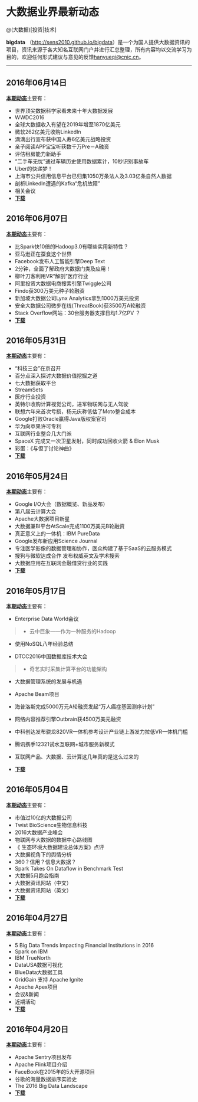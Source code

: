 
# 大数据业界最新动态

@(大数据)[投资|技术]

**bigdata** （<a href="http://sens2010.github.io/bigdata/">http://sens2010.github.io/bigdata</a>）是一个为国人提供大数据资讯的项目，资讯来源于各大知名互联网门户并进行汇总整理，所有内容均以交流学习为目的，欢迎任何形式建议与意见的反馈<a href="hanyueqi@cnic.cn">hanyueqi@cnic.cn</a>。

----------

## 2016年06月14日
<a href="https://github.com/sens2010/bigdata/blob/master/%E4%B8%9A%E7%95%8C%E5%8A%A8%E6%80%8120160614.pdf">**本期动态**</a>主要有：
- 世界顶尖数据科学家看未来十年大数据发展
- WWDC2016
- 全球大数据收入有望在2019年增至1870亿美元
- 微软262亿美元收购LinkedIn
- 滴滴出行宣布获中国人寿6亿美元战略投资
- 亲子阅读APP宝宝听获数千万Pre－A融资
- 评估租房能力新助手
- “二手车无忧”通过车辆历史使用数据累计，10秒识别事故车
- Uber的快递梦！
- 上海市公共信用信息平台已归集1050万条法人及3.03亿条自然人数据
- 剖析Linkedln遭遇的Kafka“危机故障”
- 相关会议
- <a href="https://github.com/sens2010/bigdata/blob/master/%E4%B8%9A%E7%95%8C%E5%8A%A8%E6%80%8120160614.pdf">**下载**</a>

## 2016年06月07日
<a href="https://github.com/sens2010/bigdata/blob/master/%E4%B8%9A%E7%95%8C%E5%8A%A8%E6%80%8120160607.pdf">**本期动态**</a>主要有：
- 比Spark快10倍的Hadoop3.0有哪些实用新特性？
- 亚马逊正在蚕食这个世界
- Facebook发布人工智能引擎Deep Text
- 2分钟，全面了解政府大数据门类及应用！
- 柳叶刀客利用VR“解剖”医疗行业
- 阿里投资大数据电商搜索引擎Twiggle公司
- Findo获300万美元种子轮融资
- 新加坡大数据公司Lynx Analytics拿到1000万美元投资
- 安全大数据公司微步在线(ThreatBook)获3500万A轮融资
- Stack Overflow网站：30台服务器支撑日均1.7亿PV ？
- <a href="https://github.com/sens2010/bigdata/blob/master/%E4%B8%9A%E7%95%8C%E5%8A%A8%E6%80%8120160607.pdf">**下载**</a>

## 2016年05月31日
<a href="https://github.com/sens2010/bigdata/blob/master/%E4%B8%9A%E7%95%8C%E5%8A%A8%E6%80%8120160531.pdf">**本期动态**</a>主要有：
- “科技三会”在京召开
- 百分点深入探讨大数据价值挖掘之道
- 七大数据获取平台
- StreamSets
- 医疗行业投资
- 英特尔收购计算视觉公司，进军物联网与无人驾驶
- 联想六年来首次亏损，杨元庆称低估了Moto整合成本
- Google打败Oracle赢得Java版权案官司
- 华为向苹果许可专利
- 互联网行业整合几大门派
- SpaceX 完成又一次卫星发射，同时成功回收火箭 & Elon Musk
- 彩蛋：《与但丁讨论神曲》
- <a href="https://github.com/sens2010/bigdata/blob/master/%E4%B8%9A%E7%95%8C%E5%8A%A8%E6%80%8120160531.pdf">**下载**</a>

## 2016年05月24日
<a href="https://github.com/sens2010/bigdata/blob/master/%E4%B8%9A%E7%95%8C%E5%8A%A8%E6%80%8120160524.pdf">**本期动态**</a>主要有：
- Google I/O大会（数据概览、新品发布）
- 第八届云计算大会
- Apache大数据项目新星
- 大数据兼BI平台AtScale完成1100万美元B轮融资
- 真正意义上的一体机：IBM PureData
- Google发布新应用Science Journal
- 专注医学影像的数据管理和协作，医众构建了基于SaaS的云服务模式
- 搜狗与微软达成合作 发布权威英文及学术搜索
- 大数据应用在互联网金融借贷行业的实践
- <a href="https://github.com/sens2010/bigdata/blob/master/%E4%B8%9A%E7%95%8C%E5%8A%A8%E6%80%8120160524.pdf">**下载**</a>

## 2016年05月17日
<a href="https://github.com/sens2010/bigdata/blob/master/%E4%B8%9A%E7%95%8C%E5%8A%A8%E6%80%8120160517.pdf">**本期动态**</a>主要有：
- Enterprise Data World会议

> - 云中巨象——作为一种服务的Hadoop
- 使用NoSQL八年经验总结

- DTCC2016中国数据库技术大会

> - 奇艺实时采集计算平台的功能架构
- 大数据管理系统的发展与机遇

- Apache Beam项目
- 海普洛斯完成5000万元A轮融资发起“万人癌症基因测序计划”
- 网络内容推荐引擎Outbrain获4500万美元融资
- 中科创达发布骁龙820VR一体机参考设计产业链上游发力拉低VR一体机门槛
- 腾讯携手12321试水互联网+城市服务新模式
- 互联网产品、大数据、云计算这几年真的是这么过来的
- <a href="https://github.com/sens2010/bigdata/blob/master/%E4%B8%9A%E7%95%8C%E5%8A%A8%E6%80%8120160517.pdf">**下载**</a>

## 2016年05月04日
<a href="https://github.com/sens2010/bigdata/blob/master/%E4%B8%9A%E7%95%8C%E5%8A%A8%E6%80%8120160504.pdf">**本期动态**</a>主要有：
- 市值过10亿的大数据公司
- Twist BioScience生物信息科技
- 2016大数据产业峰会
- 物联网与大数据的数据中心路线图
- 《 生态环境大数据建设总体方案》点评
- 大数据视角下的舆情分析
- 360？信用？信息大数据？
- Spark Takes On Dataflow in Benchmark Test
- 大数据5月跑会指南
- 大数据资讯网站（中文）
- 大数据资讯网站（英文）
- <a href="https://github.com/sens2010/bigdata/blob/master/%E4%B8%9A%E7%95%8C%E5%8A%A8%E6%80%8120160504.pdf">**下载**</a>

## 2016年04月27日
<a href="https://github.com/sens2010/bigdata/blob/master/%E4%B8%9A%E7%95%8C%E5%8A%A8%E6%80%8120160427.pdf">**本期动态**</a>主要有：
- 5 Big Data Trends Impacting Financial Institutions in 2016
- Spark on IBM
- IBM TrueNorth
- DataUSA数据可视化
- BlueData大数据工具
- GridGain 支持 Apache Ignite
- Apache Apex项目
- 会议&新闻
- 近期活动
- <a href="https://github.com/sens2010/bigdata/blob/master/%E4%B8%9A%E7%95%8C%E5%8A%A8%E6%80%8120160427.pdf">**下载**</a>

## 2016年04月20日
<a href="https://github.com/sens2010/bigdata/blob/master/%E4%B8%9A%E7%95%8C%E5%8A%A8%E6%80%8120160420.pdf">**本期动态**</a>主要有：
- Apache Sentry项目发布
- Apache Flink项目介绍
- FaceBook在2015年的5大开源项目
- 谷歌的海量数据排序实验史
- The 2016 Big Data Landscape
- <a href="https://github.com/sens2010/bigdata/blob/master/%E4%B8%9A%E7%95%8C%E5%8A%A8%E6%80%8120160420.pdf">**下载**</a>
